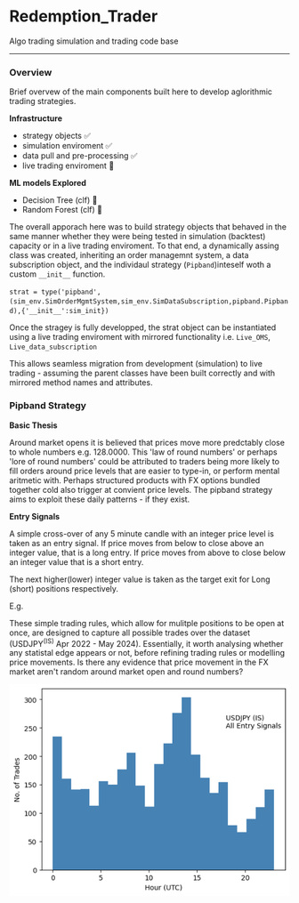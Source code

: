 # Redemption_Trader
Algo trading simulation and trading code base

---
### Overview
Brief overvew of the main components built here to develop aglorithmic trading strategies.

**Infrastructure**
- strategy objects :white_check_mark:
- simulation enviroment :white_check_mark:
- data pull and pre-processing :white_check_mark:
- live trading enviroment :red_circle:

**ML models Explored**
- Decision Tree (clf) :small_orange_diamond:
- Random Forest (clf) :small_orange_diamond:

The overall apporach here was to build strategy objects that behaved in the same manner whether they were being tested in simulation (backtest) capacity or in a live trading enviroment. To that end, a dynamically assing class was created, inheriting an order managemnt system, a data subscription object, and the individaul strategy (`Pipband`)inteself woth a custom `__init__` function.

`strat = type('pipband', (sim_env.SimOrderMgmtSystem,sim_env.SimDataSubscription,pipband.Pipband),{'__init__':sim_init})`

Once the stragey is fully developped, the strat object can be instantiated using a live trading enviroment with mirrored functionality i.e. `Live_OMS`, `Live_data_subscription`

This allows seamless migration from development (simulation) to live trading - assuming the parent classes have been built correctly and with mirrored method names and attributes. 

### Pipband Strategy
**Basic Thesis**

Around market opens it is believed that prices move more predctably close to whole numbers e.g. 128.0000. This 'law of round numbers' or perhaps 'lore of round numbers' could be attributed to traders being more likely to fill orders around price levels that are easier to type-in, or perform mental aritmetic with. Perhaps structured products with FX options bundled together cold also trigger at convient price levels. The pipband strategy aims to exploit these daily patterns - if they exist.


**Entry Signals**

A simple cross-over of any 5 minute candle with an integer price level is taken as an entry signal. If price moves from below to close above an integer value, that is a long entry. If price moves from above to close below an integer value that is a short entry. 

The next higher(lower) integer value is taken as the target exit for Long (short) positions respectively.

E.g.



These simple trading rules, which allow for mulitple positions to be open at once, are designed to capture all possible trades over the dataset (USDJPY<sup>(IS)</sup> Apr 2022 - May 2024). Essentially, it worth analysing whether any statistal edge appears or not, before refining trading rules or modelling price movements. Is there any evidence that price movement in the FX market aren't random around market open and round numbers?


![no_trades_per_hour1](./Strategy_Exploration/pipband_exploration/figures/no_trades_per_hour.png)




